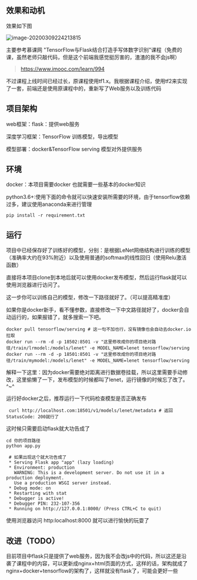 ## 效果和动机

效果如下图

![image-20200309224213815](C:\Users\78372\AppData\Roaming\Typora\typora-user-images\image-20200309224213815.png)

主要参考慕课网 "TensorFlow与Flask结合打造手写体数字识别"课程（免费的课，虽然老师只敲代码，但是这个前端我感觉挺厉害的，渣渣的我不会js啊）

> https://www.imooc.com/learn/994

不过课程上线时间已经过长，原课程使用tf1.x。我根据课程介绍，使用tf2来实现了一套，前端还是使用原课程中的，重新写了Web服务以及训练代码

## 项目架构

web框架：flask：提供web服务

深度学习框架：TensorFlow 训练模型，导出模型

模型部署：docker&TensorFlow serving 模型对外提供服务

## 环境

docker：本项目需要docker 也就需要一些基本的docker知识

python3.6+:使用下面的命令就可以快速安装所需要的环境，由于tensorflow依赖过多，建议使用anaconda来进行管理

~~~shell
pip install -r requirement.txt 
~~~



## 运行

项目中已经保存好了训练好的模型，分别：是根据LeNet网络结构进行训练的模型（准确率大约在93%附近）以及使用普通的softmax的线性回归（使用Relu激活函数）

直接将本项目clone到本地后就可以使用docker发布模型，然后运行flask就可以使用浏览器进行访问了。

这一步你可以训练自己的模型，修改一下路径就好了。（可以提高精准度）

如果你是docker新手，看不懂参数，直接修改一下中文路径就好了，docker会自动运行的，如果报错了，就多搜索一下吧。

~~~shell
docker pull tensorflow/serving # 这一句不加也行，没有镜像也会自动去docker.io拉取
docker run --rm -d -p 18502:8501 -v "这里修改成你的项目绝对路径/train/lrmodel:/models/lenet" -e MODEL_NAME=lenet tensorflow/serving
docker run --rm -d -p 18501:8501 -v "这里修改成你的项目绝对路径/train/mymodel:/models/lenet" -e MODEL_NAME=lenet tensorflow/serving
~~~

解释一下这里：因为docker需要绝对距离进行数据卷挂载，所以这里需要手动修改，这里偷懒了一下，发布模型的时候都叫了lenet，运行镜像的时候忘了改了。^~^

运行好docker之后，推荐运行一下代码检查模型是否正确发布

~~~shell
 curl http://localhost.com:18501/v1/models/lenet/metadata # 返回StatusCode: 200就行了
~~~



这时候只需要启动flask就大功告成了

~~~shell
cd 你的项目路径
python app.py 
~~~

~~~shell
 # 如果出现这个就大功告成了
 * Serving Flask app "app" (lazy loading)
 * Environment: production
   WARNING: This is a development server. Do not use it in a production deployment.
   Use a production WSGI server instead.
 * Debug mode: on
 * Restarting with stat
 * Debugger is active!
 * Debugger PIN: 232-107-356
 * Running on http://127.0.0.1:8000/ (Press CTRL+C to quit)
~~~



使用浏览器访问 http:localhost:8000 就可以进行愉快的玩耍了

## 改进（TODO）

目前项目中flask只是提供了web服务，因为我不会改js中的代码，所以这还是沿袭了课程中的内容，可以更新成nginx+html页面的方式，这样的话，架构就成了nginx+docker+tensorflow的架构了，这样就没有flask了，可能会更好一些